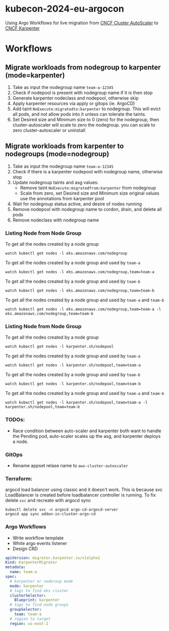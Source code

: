 # kubecon-2024-eu-argocon
Using Argo Workflows for live migration from [CNCF Cluster AutoScaler](https://github.com/kubernetes/autoscaler) to [CNCF Karpenter](https://github.com/kubernetes-sigs/karpenter)

# Workflows

## Migrate workloads from nodegroup to karpenter (mode=karpenter)
1. Take as input the nodegroup name `team-a-12345`
1. Check if nodepool is present with nodegroup name if it is then stop
1. Generate karpenter nodeclass and nodepool, otherwise skip
1. Apply karpenter resources via apply or gitops (ie. ArgoCD)
1. Add taint `NoExecute:migratedto:karpenter` to nodegroup. This will evict all pods, and not allow pods into it unless can tolerate the taints.
1. Set Desired size and Minimum size to 0 (zero) for the nodegroup, then cluster-autoscaler will scale to zero the nodegroup. you can scale to zero cluster-autoscaler or uninstall

## Migrate workloads from karpenter to nodegroups (mode=nodegroup)
1. Take as input the nodegroup name `team-a-12345`
1. Check if there is a karpenter nodepool with nodegroup name, otherwise stop
1. Update nodegroup taints and asg values:
    - Remove taint `NoExecute:migratedfrom:karpenter` from nodegroup
    - Scale from zero, set Desired size and Minimum size original values use the annotations from karpenter pool
1. Wait for nodegroup status active, and desire of nodes running
1. Remove nodepool with nodegroup name to cordon, drain, and delete all pods
1. Remove nodeclass with nodegroup name


### Listing Node from Node Group
To get all the nodes created by a node group
```shell
watch kubectl get nodes -l eks.amazonaws.com/nodegroup
```
To get all the nodes created by a node group and used by `team-a`
```shell
watch kubectl get nodes -l eks.amazonaws.com/nodegroup,team=team-a
```
To get all the nodes created by a node group and used by `team-b`
```shell
watch kubectl get nodes -l eks.amazonaws.com/nodegroup,team=team-b
```
To get all the nodes created by a node group and used by `team-a` and `team-b`
```shell
watch kubectl get nodes -l eks.amazonaws.com/nodegroup,team=team-a -l eks.amazonaws.com/nodegroup,team=team-b
```
### Listing Node from Node Group
To get all the nodes created by a node group
```shell
watch kubectl get nodes -l karpenter.sh/nodepool
```
To get all the nodes created by a node group and used by `team-a`
```shell
watch kubectl get nodes -l karpenter.sh/nodepool,team=team-a
```
To get all the nodes created by a node group and used by `team-b`
```shell
watch kubectl get nodes -l karpenter.sh/nodepool,team=team-b
```
To get all the nodes created by a node group and used by `team-a` and `team-b`
```shell
watch kubectl get nodes -l karpenter.sh/nodepool,team=team-a -l karpenter.sh/nodepool,team=team-b
```




### TODOs:
- Race condition between auto-scaler and karpenter both want to handle the Pending pod, auto-scaler scales up the asg, and karpenter deploys a node.
### GitOps
- Rename appset relase name to `aws-cluster-autoscaler`
### Terraform:
argocd load balancer using classic and it doesn't work. This is because svc LoadBalancer is created before loadbalancer controller is running.
To fix delete `svc` and recreate with argocd sync
```shell
kubectl delete svc -n argocd argo-cd-argocd-server
argocd app sync addon-in-cluster-argo-cd
```




### Argo Workflows
- Write workflow template
- White argo events listener
- Design CRD
```yaml
apiVersion: migrator.karpenter.io/v1alpha1
Kind: KarpenterMigrator
metadata:
  name: team-a
spec:
  # karpenter or noderoup mode
  mode: karpenter
  # tags to find eks cluster
  clusterSelector:
    Blueprint: karpenter
  # tags to find node groups
  groupSelector:
    team: team-a
  # region to target
  region: us-east-2
```

